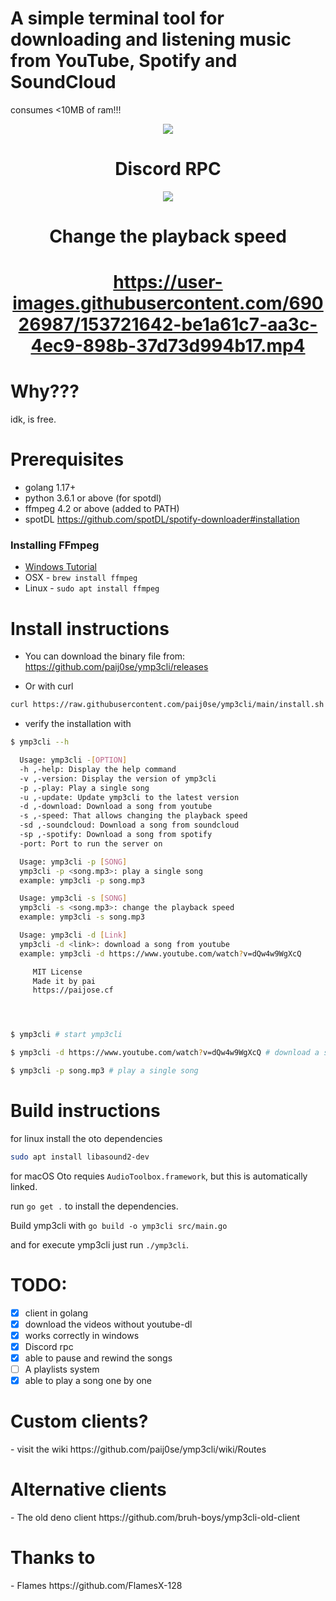 <h1>A simple terminal tool for downloading and listening music from YouTube, Spotify and SoundCloud </h1>
<p>consumes <10MB of ram!!!</p>
<div align=center>

<img src="https://media.discordapp.net/attachments/907631182240436305/950177164718915604/unknown.png?width=625&height=400"/>

<h1>Discord RPC</h1>

<img src="https://media.discordapp.net/attachments/786759600245309460/923773844135747594/unknown.png?width=248&height=430"/>
	
<h1>Change the playback speed<h1>

https://user-images.githubusercontent.com/69026987/153721642-be1a61c7-aa3c-4ec9-898b-37d73d994b17.mp4
	
</div>

<h1>Why???</h1>
idk, is free.

<h1>Prerequisites</h1>

- golang 1.17+
- python 3.6.1 or above (for spotdl)
- ffmpeg 4.2 or above (added to PATH)
- spotDL https://github.com/spotDL/spotify-downloader#installation

### Installing FFmpeg

- [Windows Tutorial](https://windowsloop.com/install-ffmpeg-windows-10/)
- OSX - `brew install ffmpeg`
- Linux - `sudo apt install ffmpeg`

<h1>Install instructions</h1>

- You can download the binary file from:  https://github.com/paij0se/ymp3cli/releases

- Or with curl
```bash
curl https://raw.githubusercontent.com/paij0se/ymp3cli/main/install.sh | bash
```

- verify the installation with
```bash
$ ymp3cli --h

  Usage: ymp3cli -[OPTION]
  -h ,-help: Display the help command
  -v ,-version: Display the version of ymp3cli
  -p ,-play: Play a single song
  -u ,-update: Update ymp3cli to the latest version
  -d ,-download: Download a song from youtube
  -s ,-speed: That allows changing the playback speed
  -sd ,-soundcloud: Download a song from soundcloud
  -sp ,-spotify: Download a song from spotify
  -port: Port to run the server on

  Usage: ymp3cli -p [SONG]
  ymp3cli -p <song.mp3>: play a single song
  example: ymp3cli -p song.mp3

  Usage: ymp3cli -s [SONG]
  ymp3cli -s <song.mp3>: change the playback speed
  example: ymp3cli -s song.mp3

  Usage: ymp3cli -d [Link]
  ymp3cli -d <link>: download a song from youtube
  example: ymp3cli -d https://www.youtube.com/watch?v=dQw4w9WgXcQ

	 MIT License
	 Made it by pai
	 https://paijose.cf




$ ymp3cli # start ymp3cli

$ ymp3cli -d https://www.youtube.com/watch?v=dQw4w9WgXcQ # download a song from youtube

$ ymp3cli -p song.mp3 # play a single song

```

<h1>Build instructions</h1>

for linux install the oto dependencies

```bash
sudo apt install libasound2-dev
```
for macOS Oto requies `AudioToolbox.framework`, but this is automatically linked.

run `go get .` to install the dependencies.

Build ymp3cli with `go build -o ymp3cli src/main.go`

and for execute ymp3cli just run `./ymp3cli`.

<h1>TODO:</h1>

- [x] client in golang
- [x] download the videos without youtube-dl
- [x] works correctly in windows
- [x] Discord rpc
- [x] able to pause and rewind the songs
- [ ] A playlists system
- [x] able to play a song one by one

<h1>Custom clients?</h1>
- visit the wiki https://github.com/paij0se/ymp3cli/wiki/Routes

<h1>Alternative clients</h1>
- The old deno client https://github.com/bruh-boys/ymp3cli-old-client

<h1>Thanks to</h1>
- Flames https://github.com/FlamesX-128
